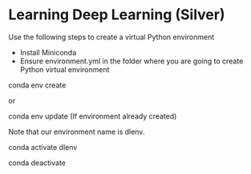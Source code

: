 # Learning Deep Learning (Silver)

Use the following steps to create a virtual Python environment

* Install Miniconda
* Ensure environment.yml in the folder where you are going to create Python virtual environment

conda env create

or

conda env update (If environment already created)

Note that our environment name is dlenv.

conda activate dlenv

conda deactivate